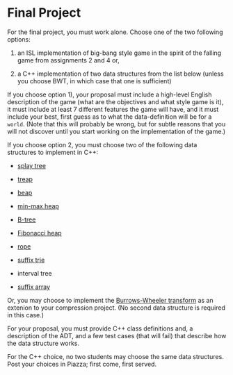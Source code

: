 # Final Project

For the final project, you must work alone. Choose one of the two
following options:

1. an ISL implementation of big-bang style game in the spirit of the
   falling game from assignments 2 and 4 or,

2. a C++ implementation of two data structures from the list below
  (unless you choose BWT, in which case that one is sufficient)

If you choose option 1), your proposal must include a high-level
English description of the game (what are the objectives and what
style game is it), it must include at least 7 different features the
game will have, and it must include your best, first guess as to what
the data-definition will be for a `world`. (Note that this will
probably be wrong, but for subtle reasons that you will not discover
until you start working on the implementation of the game.)

If you choose option 2, you must choose two of the following data
structures to implement in C++:

* [splay tree](http://www.cs.cmu.edu/~sleator/papers/self-adjusting.pdf)

* [treap](http://faculty.washington.edu/aragon/pubs/rst89.pdf)

* [beap](http://www.sciencedirect.com/science/article/pii/0022000080900379)

* [min-max heap](http://www.akira.ruc.dk/~keld/teaching/algoritmedesign_f03/Artikler/02/Atkinson86.pdf)

* [B-tree](http://people.cs.aau.dk/~simas/aalg06/UbiquitBtree.pdf)

* [Fibonacci heap](https://www.cs.princeton.edu/courses/archive/fall03/cs528/handouts/fibonacci%20heaps.pdf)

* [rope](http://citeseer.ist.psu.edu/viewdoc/download?doi=10.1.1.14.9450&rep=rep1&type=pdf)

* [suffix trie](http://airelles.i3s.unice.fr/files/Weiner.pdf)

* interval tree

* [suffix array](http://webglimpse.net/pubs/suffix.pdf)

Or, you may choose to implement the [Burrows-Wheeler
transform](https://en.wikipedia.org/wiki/Burrows%E2%80%93Wheeler_transform)
as an extenion to your compression project. (No second data structure is required in this case.)

For your proposal, you must provide C++ class definitions and, a
description of the ADT, and a few test cases (that will fail) that
describe how the data structure works.

For the C++ choice, no two students may choose the same data
structures. Post your choices in Piazza; first come, first served.
